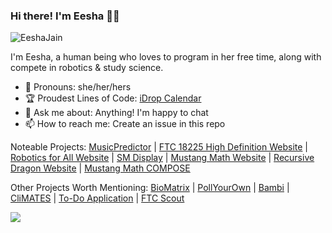 ### Hi there! I'm Eesha 🙋‍♀️

![EeshaJain](https://user-images.githubusercontent.com/68827992/170837251-0ab6e047-3fa8-47d1-a7aa-cf76fd103e60.png)

I'm Eesha, a human being who loves to program in her free time, along with compete in robotics & study science.

* 👧 Pronouns: she/her/hers
* 🏆 Proudest Lines of Code: [iDrop Calendar](https://play.google.com/store/apps/details?id=com.nanodropperinc.nanodropper&hl=en_US&gl=US)
* 💬 Ask me about: Anything! I'm happy to chat
* 📫 How to reach me: Create an issue in this repo

Noteable Projects: [MusicPredictor](https://github.com/Eesha-Jain/MusicPredictor) | [FTC 18225 High Definition Website](https://ftc18225.everstem.org/) | [Robotics for All Website](https://www.roboticsforall.us/) | [SM Display](https://github.com/Eesha-Jain/SMDisplay) | [Mustang Math Website](https://github.com/alonr619/MMT-Website) | [Recursive Dragon Website](https://www.recursivedragon.com/) | [Mustang Math COMPOSE](https://github.com/MustangMath-Tournament/Problem-Writing-Platform)

Other Projects Worth Mentioning: [BioMatrix](https://github.com/Eesha-Jain/BioMatrixIOS) | [PollYourOwn](https://github.com/Eesha-Jain/PollYourOwn) | [Bambi](https://github.com/Eesha-Jain/Bambi) | [CliMATES](https://github.com/Eesha-Jain/CliMATES) | [To-Do Application](https://github.com/Eesha-Jain/To-Do-Application) | [FTC Scout](https://ftcscout.herokuapp.com/)

![](https://komarev.com/ghpvc/?username=Eesha-Jain&label=Profile+Views&style=flat-square&color=dd36ff)
